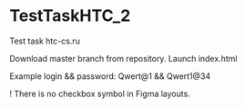 # TestTaskHTC_2
Test task htc-cs.ru

Download master branch from repository.
Launch index.html


Example login && password: Qwert@1 && Qwert1@34


! There is no checkbox symbol in Figma layouts. 

